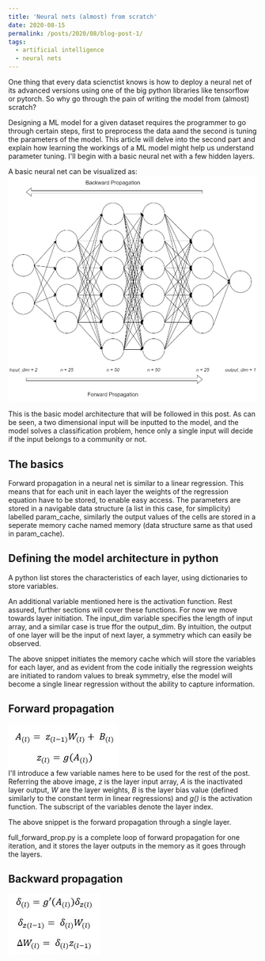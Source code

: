```yaml
---
title: 'Neural nets (almost) from scratch'
date: 2020-08-15
permalink: /posts/2020/08/blog-post-1/
tags:
  - artificial intelligence
  - neural nets
---
```


One thing that every data scienctist knows is how to deploy a neural net of its advanced versions using one of the big python libraries like tensorflow or pytorch. So why go through the pain of writing the model from (almost) scratch?  

Designing a ML model for a given dataset requires the programmer to go through certain steps, first to preprocess the data aand the second is tuning the parameters of the model. This article will delve into the second part and explain how learning the workings of a ML model might help us understand parameter tuning. I'll begin with a basic neural net with a few hidden layers.  

A basic neural net can be visualized as:  
![nn](/images/dense_nn_blog1.png)

This is the basic model architecture that will be followed in this post. As can be seen, a two dimensional input will be inputted to the model, and the model solves a classification problem, hence only a single input will decide if the input belongs to a community or not.

## The basics
Forward propagation in a neural net is similar to a linear regression. This means that for each unit in each layer the weights of the regression equation have to be stored, to enable easy access. The parameters are stored in a navigable data structure (a list in this case, for simplicity) labelled param_cache, similarly the output values of the cells are stored in a seperate memory cache named memory (data structure same as that used in param_cache).  

## Defining the model architecture in python
A python list stores the characteristics of each layer, using dictionaries to store variables.  
<script src="https://gist.github.com/sam14032000/67d9f4abbdcb50829a0131809cbb5c61.js"></script>
An additional variable mentioned here is the activation function. Rest assured, further sections will cover these functions. For now we move towards layer initiation. The input_dim variable specifies the length of input array, and a similar case is true ffor the output_dim. By intuition, the output of one layer will be the input of next layer, a symmetry which can easily be observed.  
<script src="https://gist.github.com/sam14032000/6dbbc7ba9d1bc6fd3731efbbe723f70b.js"></script>
The above snippet initiates the memory cache which will store the variables for each layer, and as evident from the code initially the regression weights are initiated to random values to break symmetry, else the model will become a single linear regression without the ability to capture information.

## Forward propagation
![forward_prop](/images/forward_prop.JPG)  
I'll introduce a few variable names here to be used for the rest of the post. Referring the above image, *z* is the layer input array, *A* is the inactivated layer output, *W* are the layer weights, *B* is the layer bias value (defined similarly to the constant term in linear regressions) and *g()* is the activation function. The subscript of the variables denote the layer index.  
<script src="https://gist.github.com/sam14032000/539884dca5cf06849bdb5b9d9617740c.js"></script>
The above snippet is the forward propagation through a single layer. 
<script src="https://gist.github.com/sam14032000/3ca61e8d70f939c8577edbf8c0b23242.js"></script>
full_forward_prop.py is a complete loop of forward propagation for one iteration, and it stores the layer outputs in the memory as it goes through the layers.

## Backward propagation
![back_prop](/images/back_prop.JPG)  

